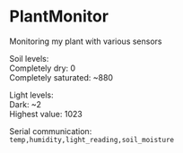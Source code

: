 # PlantMonitor
Monitoring my plant with various sensors


Soil levels:<br>
Completely dry: 0<br>
Completely saturated: ~880<br>

Light levels:<br>
Dark: ~2<br>
Highest value: 1023<br>

Serial communication:<br>
`temp,humidity,light_reading,soil_moisture`
